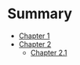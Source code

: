 # Summary

- [Chapter 1](./chapter_1.md)
- [Chapter 2](./chapter_2.md)
  - [Chapter 2.1](./subdir/chapter_2.1md)
  
